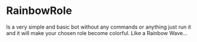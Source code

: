 # RainbowRole

Is a very simple and basic bot without any commands or anything just run it and it will make your chosen role become colorful. Like a Rainbow Wave...
